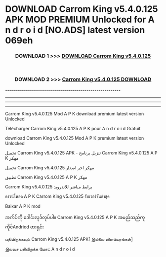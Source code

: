 # DOWNLOAD Carrom King v5.4.0.125 APK MOD PREMIUM Unlocked for A n d r o i d [NO.ADS] latest version 069eh 



<div align="center">

<h3>DOWNLOAD 1 >>> <a href="https://getmod2.web.app/?judul=Carrom King v5.4.0.125">DOWNLOAD Carrom King v5.4.0.125</a></h3><br>

<h3>DOWNLOAD 2 >>> <a href="https://getmod2.web.app/?judul=Carrom King v5.4.0.125">Carrom King v5.4.0.125 DOWNLOAD </a></h3>

</div>
----------------------------------------------------------

----------------------------------------------------------

----------------------------------------------------------

----------------------------------------------------------

Carrom King v5.4.0.125 Mod A P K download premium latest version Unlocked

Télécharger Carrom King v5.4.0.125 A P K pour A n d r o i d Gratuit

download Carrom King v5.4.0.125 Mod A P K premium latest version Unlocked

تحميل Carrom King v5.4.0.125 APK - تنزيل برنامج Carrom King v5.4.0.125 A P K مهكر

تحميل Carrom King v5.4.0.125 مهكر اخر اصدار

تطبيق Carrom King v5.4.0.125 A P K مهكر

Carrom King v5.4.0.125 برابط مباشر للاندرويد

ดาวน์โหลด A P K Carrom King v5.4.0.125 รับเวอร์ชันล่าสุด

Baixar A P K mod

အက်ပ်ကို ဒေါင်းလုဒ်လုပ်ပါ။ Carrom King v5.4.0.125 A P K အမည်သည်ကူကိုင်Andriod ဗားရှင်း

பதிவிறக்கவும் Carrom King v5.4.0.125 APK[ இல்லை விளம்பரங்கள்] 
 
இலவச பதிவிறக்க மோட் A n d r o i d



